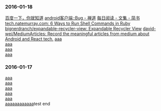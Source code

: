 ### 2016-01-18  
[百度一下，你就知道](https://www.baidu.com/)
[android客户端::Bug - 禅道](http://172.17.30.215/index.php?m=bug&f=browse&productid=9&browseType=assignToMe&param=0)
[每日阅读 - 文集 - 简书](http://www.jianshu.com/notebooks/2917599/latest)
[tech.natemurray.com: 6 Ways to Run Shell Commands in Ruby](http://tech.natemurray.com/2007/03/ruby-shell-commands.html)
[bignerdranch/expandable-recycler-view: Expandable Recycler View](https://github.com/bignerdranch/expandable-recycler-view)
[david-wei/MediumArticles: Record the meaningful articles from medium about Android and React tech.](https://github.com/david-wei/MediumArticles)
[aaa](http://www.baidu.com)  
[aaa](http://www.baidu.com)  
[aaa](http://www.baidu.com)  
[aaa](http://www.baidu.com)  


### 2016-01-17
[aaa](http://www.baidu.com)  
[aaa](http://www.baidu.com)  
[aaa](http://www.baidu.com)  
[aaa](http://www.baidu.com)  
[aaa](http://www.baidu.com)  
[aaa](http://www.baidu.com)[aaa](http://www.baidu.com)[aaa](http://www.baidu.com)[aaa](http://www.baidu.com)test
end
